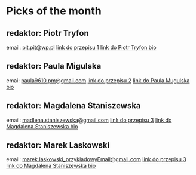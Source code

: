 # Picks of the month

## redaktor: Piotr Tryfon
email: pit.pit@wp.pl
[link do przepisu 1](przepis1.md) 
[link do Piotr Tryfon bio](PiotrTryfon.md) 

## redaktor: Paula Migulska
emai: paula9610.pm@gmail.com
[link do przepisu 2](przepis2.md) 
[link do Paula Mugulska bio](PaulaMigulska.md) 

## redaktor: Magdalena Staniszewska
email: madlena.staniszewska@gmail.com
[link do przepisu 3](przepis3.md) 
[link do Magdalena Staniszewska bio](MagdalenaStaniszewska.md) 

## redaktor: Marek Laskowski
email: marek.laskowski_przykladowyEmail@gmail.com
[link do przepisu 3](przepis4.md) 
[link do Magdalena Staniszewska bio](MarekLaskowski.md) 
